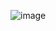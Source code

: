 ![image](https://github.com/itzRulzz/kotlin_calc/assets/127846647/36d10b37-9614-4826-97ce-188cb641358d)

